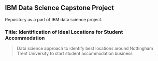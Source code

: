 ## IBM Data Science Capstone Project 

Repository as a part of IBM data science project. 

### Title: Identification of Ideal Locations for Student Accommodation

> Data science approach to identify best locations around Nottingham Trent University to start student accommodation business



